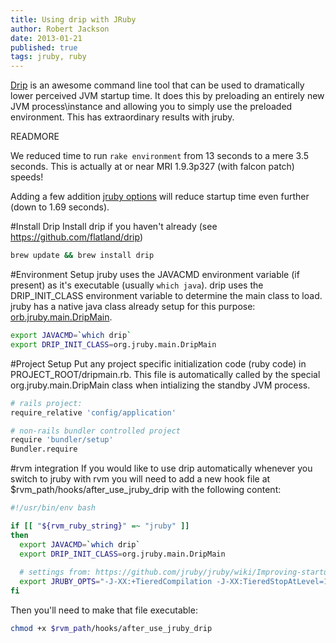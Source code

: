 ```yaml
---
title: Using drip with JRuby
author: Robert Jackson
date: 2013-01-21
published: true
tags: jruby, ruby
---
```

[Drip](https://github.com/flatland/drip) is an awesome command line tool that can be used to dramatically lower perceived JVM startup time.  It does this by preloading an entirely new JVM process\instance and allowing you to simply use the preloaded environment.  This has extraordinary results with jruby.  

READMORE

We reduced time to run `rake environment` from 13 seconds to a mere 3.5 seconds.  This is actually at or near MRI 1.9.3p327 (with falcon patch) speeds!

Adding a few addition [jruby options](https://github.com/jruby/jruby/wiki/Improving-startup-time) will reduce startup time even further (down to 1.69 seconds).

#Install Drip
Install drip if you haven't already (see https://github.com/flatland/drip)

```bash
brew update && brew install drip
```

#Environment Setup
jruby uses the JAVACMD environment variable (if present) as it's executable (usually `which java`). 
drip uses the DRIP\_INIT\_CLASS environment variable to determine the main class to load.  jruby has a native java class already setup for this purpose: [orb.jruby.main.DripMain](https://github.com/jruby/jruby/blob/master/src/org/jruby/main/DripMain.java).

```bash
export JAVACMD=`which drip`
export DRIP_INIT_CLASS=org.jruby.main.DripMain
```

#Project Setup
Put any project specific initialization code (ruby code) in PROJECT_ROOT/dripmain.rb. This file is automatically called by the special org.jruby.main.DripMain class when intializing the standby JVM process.

```bash
# rails project:
require_relative 'config/application'

# non-rails bundler controlled project
require 'bundler/setup'
Bundler.require
```

#rvm integration
If you would like to use drip automatically whenever you switch to jruby with rvm you will need to add a new hook file at $rvm\_path/hooks/after\_use\_jruby\_drip with the following content:

```bash
#!/usr/bin/env bash

if [[ "${rvm_ruby_string}" =~ "jruby" ]]
then
  export JAVACMD=`which drip`
  export DRIP_INIT_CLASS=org.jruby.main.DripMain
  
  # settings from: https://github.com/jruby/jruby/wiki/Improving-startup-time
  export JRUBY_OPTS="-J-XX:+TieredCompilation -J-XX:TieredStopAtLevel=1 -J-noverify" 
fi
```

Then you'll need to make that file executable:

```bash
chmod +x $rvm_path/hooks/after_use_jruby_drip
```

